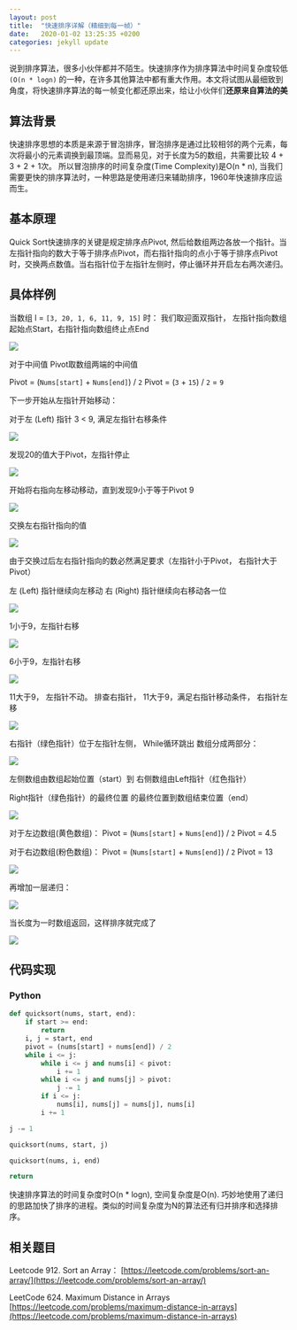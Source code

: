```yaml
---
layout: post
title:  "快速排序详解（精细到每一帧）"
date:   2020-01-02 13:25:35 +0200
categories: jekyll update
---
```


说到排序算法，很多小伙伴都并不陌生。快速排序作为排序算法中时间复杂度较低 `(O(n * logn)` 的一种，在许多其他算法中都有重大作用。本文将试图从最细致到角度，将快速排序算法的每一帧变化都还原出来，给让小伙伴们**还原来自算法的美**

## 算法背景

快速排序思想的本质是来源于冒泡排序，冒泡排序是通过比较相邻的两个元素，每次将最小的元素调换到最顶端。显而易见，对于长度为5的数组，共需要比较 4 + 3 + 2 + 1次。 所以冒泡排序的时间复杂度(Time Complexity)是O(n * n), 当我们需要更快的排序算法时，一种思路是使用递归来辅助排序，1960年快速排序应运而生。

## 基本原理

Quick Sort快速排序的关键是规定排序点Pivot, 然后给数组两边各放一个指针。当左指针指向的数大于等于排序点Pivot，而右指针指向的点小于等于排序点Pivot时，交换两点数值。当右指针位于左指针左侧时，停止循环并开启左右两次递归。

## 具体样例 

当数组 l = `[3, 20, 1, 6, 11, 9, 15]` 时：
我们取迎面双指针， 左指针指向数组起始点Start，右指针指向数组终止点End

 ![](https://lh5.googleusercontent.com/FlVK5rZ-aOvCcgSEi9f57ZlubQA_t4_qN9DtxVmAVlr-Er6xKRnnUhQq5Uq2Ack9ez-pJIfbdRPbZKWzUXKKjS6Ie8YxEGVvkiMbNJd5kFl5J-pPy6OtkMgQirZWnntzKXHGaFyO)

对于中间值 Pivot取数组两端的中间值

Pivot = (`Nums[start]` + `Nums[end]`)  / `2` 
Pivot = (`3` + `15`) / `2` = `9`

下一步开始从左指针开始移动：

对于左 (Left) 指针 3 < 9, 满足左指针右移条件

![](https://lh6.googleusercontent.com/KnYXKB3lCVG4a4cWMjq0CLu6E2corShmBjXQ3hqGzq0zJ7pLe1LI7K-6Ho7BT90uqGE0Cq6H-Ilzn0qFZ4Av-6qsavxq8opu7UshITwHT6cU5e5Q0XN76ze9rbIcchpF67p2A96_)

发现20的值大于Pivot，左指针停止

![](https://lh5.googleusercontent.com/gzBtC8D38gv6jLEBl9Ud93IW3JtoHU6xtpIJjd42dHX3qSqZY0AQ9f86tfSQVzayhObCKMEd3DzVI06_hXMAoS4Tlo5q-xirK-qupD1b6uf3AlZrRI0itsaRPEkd1BZruOqWE-76)

开始将右指向左移动移动，直到发现9小于等于Pivot 9

![](https://lh4.googleusercontent.com/BeVWtDN_k5yzoZrOuutj-9IJ5ial1OwWXgC-1XdJKigHH69HEKxhQCw3HLLkxClOcfZrhyIQqS5DYMR2VqiGfkZDYqJSxMPVTf5KHQmGdZpldCAQU0JCHzF0RFNZkYVsQ2BbtgeL)

交换左右指针指向的值

![](https://lh6.googleusercontent.com/B4268jfyblYtvulaMiKUV5AsHXtkBpiIJFVB2iZmN1iO1J69_MDU5gGK9Zpcyt3RFYMmw50cCKfr3FpcbEkRX_ng5duUKIGSYF-TBh_C24pMh0mqBasxvuC6vZYvtFRc6SK2NuKr)

由于交换过后左右指针指向的数必然满足要求（左指针小于Pivot， 右指针大于Pivot）

左 (Left) 指针继续向左移动 右 (Right) 指针继续向右移动各一位

![](https://lh3.googleusercontent.com/WG7q9_E86Ly9g0fdHaqGMT1cC-ZhIIlkD2g1bmMwIWpJipt6OT14XjPS3uNTQHOCppYTuRMoi8hMzqvcaWis1xgafZuFAdPBMsGWuN0QRC_akBp_t1Kf9QxcZ-sFQc3FHIT_SB9W)

1小于9，左指针右移

![](https://lh3.googleusercontent.com/XRa1Ua0xvssxGUgA5gOOaIlgfEwXpBPH29kYuzQlJpbsg5LU-g4KZRFZYYPMXVscXhkhrpD7b1ILHtYb_NuzhYpTpVOvW4zHmTYi8ooMMzbW0Et-RUF8QGaVUfq4yKAoAO3YxjSi)

6小于9，左指针右移

![](https://lh3.googleusercontent.com/QyZMtyJwNELXaP6xwBZq2KE9bpS3kcQoG7L2vuJTu7nlkpJnb-AV43MElzSazwKgBUE2pPvEZXoLzXGmeR09mPoP2sxx3bD_oSLbTR5KcTB55ebugae3kDmCORL8vVpD1BzEcMSb)

11大于9， 左指针不动。 排查右指针， 11大于9，满足右指针移动条件， 右指针左移

![](https://lh5.googleusercontent.com/iLdLY6ONJ-D94ZrtO7TMb01AmFz8L41zDHGaHWNhrITCTiUDDWB2qs2fSKXVuqKVkJOKah-WXzvj7gRMw9FJj7YWq1_NB11ohZvaOmuY4LWqyU8kNxYrUj_yAWIScIBCnpsJg_BZ)

右指针（绿色指针）位于左指针左侧， While循环跳出 数组分成两部分：

![](https://lh3.googleusercontent.com/hCcl1nu2Gx3Usb1VQf9DFHFGr4cF6piBVFkYbyDUdkKenrJ0Tfv5OaOVyjcWij60zFGTqucG6Hs_oV28tXuvqCBkabBwQ9ZkRHDb479Mh_69SZopTxbYg7_a9jU3yTSXJWolu3j4)

左侧数组由数组起始位置（start）到 右侧数组由Left指针（红色指针）

Right指针（绿色指针）的最终位置 的最终位置到数组结束位置（end）

![](https://lh5.googleusercontent.com/QZUp2bK0zcx--QYqXXWIf788XjtoLNMCUIH9nqDNlWkbnIHLsUBUOW-pJ41twikT0ZumiOTebVjUwgFnTnNPmrLeS8fj6iC7XKguHqU3QVv7K_Yngr4n8HyTBFXjjSSMV7eu-t5_)

对于左边数组(黄色数组)： 
Pivot = (`Nums[start]` + `Nums[end]`)  /  `2` 
Pivot = 4.5

对于右边数组(粉色数组)：
Pivot = (`Nums[start]` + `Nums[end]`)  /  `2` 
Pivot = 13

![](https://lh4.googleusercontent.com/z4HrFsjevZvMDXLC_UG7NLvG0PbOeZDAgsmkC8Tj6AypmX8i0O1nZB90E5rMgNWTDAgl1Ad1UiPlVoZOpPgbrB07TqCf8GisJ7rJpMW-DMi41iR7iVst3SZ_tUXiVXzOB9oswmKB)

再增加一层递归：

![](https://lh6.googleusercontent.com/6Infeheeyktx5cAe4snTHnJBl5pNIyqq9iaL28jNOf1jsL4Utve4Y9WBvr_geTBvrYItvtNcc1cE5GeK43sR0rSF7OhLI5sSQpwf9i_YS43h3aW4_o2ueTNIk8ohSGkZK6Eb1ruC)

  
  

当长度为一时数组返回，这样排序就完成了

  

![](https://lh6.googleusercontent.com/D2WMcX3Gp3WYatqJa8zaZk5yzPiyQCtbZu2zfn7pM_Sy4agnLRTdxK55YtNDnqjkLzuRR3GhhpwIPae4VlHb_zRskesbHWBlngvl7mAdDjJPP-dVkm7Qs0Gyw_E0HgfsiowaoLW_)

  

## 代码实现

### Python

```python  
def quicksort(nums, start, end):
	if start >= end:
		return
	i, j = start, end
	pivot = (nums[start] + nums[end]) / 2
	while i <= j:
		while i <= j and nums[i] < pivot:
			i += 1
		while i <= j and nums[j] > pivot:
			j -= 1
		if i <= j:
			nums[i], nums[j] = nums[j], nums[i]
		i += 1

j -= 1

quicksort(nums, start, j)

quicksort(nums, i, end)

return
```
  

快速排序算法的时间复杂度时O(n * logn), 空间复杂度是O(n). 巧妙地使用了递归的思路加快了排序的进程。类似的时间复杂度为N的算法还有归并排序和选择排序。

  
## 相关题目

Leetcode 912. Sort an Array：
[https://leetcode.com/problems/sort-an-array/](https://leetcode.com/problems/sort-an-array/)

LeetCode 624. Maximum Distance in Arrays
[https://leetcode.com/problems/maximum-distance-in-arrays](https://leetcode.com/problems/maximum-distance-in-arrays)
<!--stackedit_data:
eyJoaXN0b3J5IjpbNzcyODM3ODgyLDE1MTE5OTE1MDldfQ==
-->